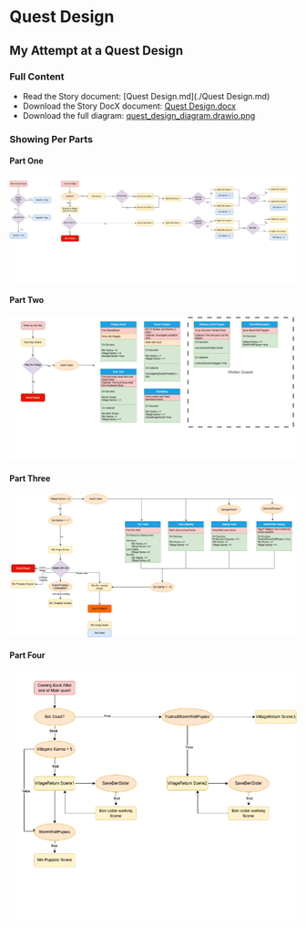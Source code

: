 # Quest Design

## My Attempt at a Quest Design

### Full Content
- Read the Story document: [Quest Design.md](./Quest Design.md)
- Download the Story DocX document: [Quest Design.docx](./Quest%20Design.docx)
- Download the full diagram: [quest_design_diagram.drawio.png](./quest_design_diagram.drawio.png)

### Showing Per Parts
#### Part One
![Part One](./quest_design_diagram_part1.drawio.png)

#### Part Two
![Part Two](./quest_design_diagram_part2.drawio.png)

#### Part Three
![Part Three](./quest_design_diagram_part3.drawio.png)

#### Part Four
![Part Four](./quest_design_diagram_part4.drawio.png)
